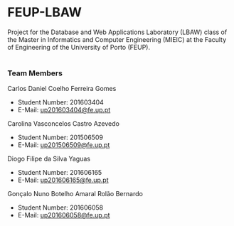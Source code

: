 # FEUP-LBAW
Project for the Database and Web Applications Laboratory (LBAW) class of the Master in Informatics and Computer Engineering (MIEIC) at the Faculty of Engineering of the University of Porto (FEUP).
<br><br>
### Team Members
Carlos Daniel Coelho Ferreira Gomes<br>
* Student Number: 201603404
* E-Mail: up201603404@fe.up.pt

Carolina Vasconcelos Castro Azevedo<br>
* Student Number: 201506509
* E-Mail: up201506509@fe.up.pt

Diogo Filipe da Silva Yaguas<br>
* Student Number: 201606165
* E-Mail: up201606165@fe.up.pt

Gonçalo Nuno Botelho Amaral Rolão Bernardo<br>
* Student Number: 201606058
* E-Mail: up201606058@fe.up.pt
